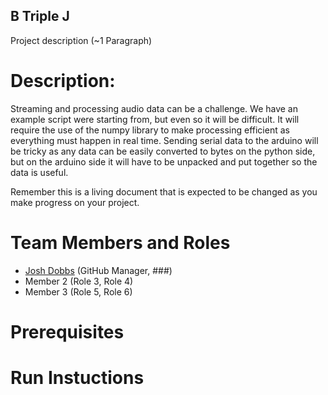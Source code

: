 ## B Triple J
Project description (~1 Paragraph)

# Description:
Streaming and processing audio data can be a challenge. We have an example script were starting from, but even so it will be difficult. It will require the use of the numpy library to make processing efficient as everything must happen in real time. 
Sending serial data to the arduino will be tricky as any data can be easily converted to bytes on the python side, but on the arduino side it will have to be unpacked and put together so the data is useful. 

Remember this is a living document that is expected to be changed as you make progress on your project.


# Team Members and Roles

* [Josh Dobbs](https://github.com/OvenBakedAppleJuice/CIS350-HW2-DOBBS) (GitHub Manager, ###)
* Member 2 (Role 3, Role 4)
* Member 3 (Role 5, Role 6)

# Prerequisites

# Run Instuctions
